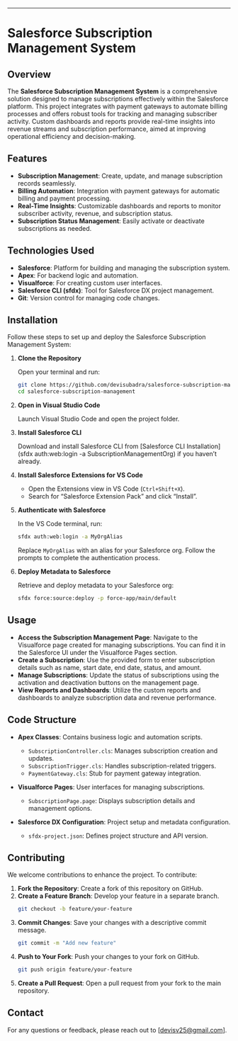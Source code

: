 
---

# Salesforce Subscription Management System

## Overview

The **Salesforce Subscription Management System** is a comprehensive solution designed to manage subscriptions effectively within the Salesforce platform. This project integrates with payment gateways to automate billing processes and offers robust tools for tracking and managing subscriber activity. Custom dashboards and reports provide real-time insights into revenue streams and subscription performance, aimed at improving operational efficiency and decision-making.

## Features

- **Subscription Management**: Create, update, and manage subscription records seamlessly.
- **Billing Automation**: Integration with payment gateways for automatic billing and payment processing.
- **Real-Time Insights**: Customizable dashboards and reports to monitor subscriber activity, revenue, and subscription status.
- **Subscription Status Management**: Easily activate or deactivate subscriptions as needed.

## Technologies Used

- **Salesforce**: Platform for building and managing the subscription system.
- **Apex**: For backend logic and automation.
- **Visualforce**: For creating custom user interfaces.
- **Salesforce CLI (sfdx)**: Tool for Salesforce DX project management.
- **Git**: Version control for managing code changes.

## Installation

Follow these steps to set up and deploy the Salesforce Subscription Management System:

1. **Clone the Repository**

   Open your terminal and run:
   ```bash
   git clone https://github.com/devisubadra/salesforce-subscription-management.git
   cd salesforce-subscription-management
   ```

2. **Open in Visual Studio Code**

   Launch Visual Studio Code and open the project folder.

3. **Install Salesforce CLI**

   Download and install Salesforce CLI from [Salesforce CLI Installation](sfdx auth:web:login -a SubscriptionManagementOrg) if you haven’t already.

4. **Install Salesforce Extensions for VS Code**

   - Open the Extensions view in VS Code (`Ctrl+Shift+X`).
   - Search for “Salesforce Extension Pack” and click “Install”.

5. **Authenticate with Salesforce**

   In the VS Code terminal, run:
   ```bash
   sfdx auth:web:login -a MyOrgAlias
   ```
   Replace `MyOrgAlias` with an alias for your Salesforce org. Follow the prompts to complete the authentication process.

6. **Deploy Metadata to Salesforce**

   Retrieve and deploy metadata to your Salesforce org:
   ```bash
   sfdx force:source:deploy -p force-app/main/default
   ```

## Usage

- **Access the Subscription Management Page**: Navigate to the Visualforce page created for managing subscriptions. You can find it in the Salesforce UI under the Visualforce Pages section.
- **Create a Subscription**: Use the provided form to enter subscription details such as name, start date, end date, status, and amount.
- **Manage Subscriptions**: Update the status of subscriptions using the activation and deactivation buttons on the management page.
- **View Reports and Dashboards**: Utilize the custom reports and dashboards to analyze subscription data and revenue performance.

## Code Structure

- **Apex Classes**: Contains business logic and automation scripts.
  - `SubscriptionController.cls`: Manages subscription creation and updates.
  - `SubscriptionTrigger.cls`: Handles subscription-related triggers.
  - `PaymentGateway.cls`: Stub for payment gateway integration.

- **Visualforce Pages**: User interfaces for managing subscriptions.
  - `SubscriptionPage.page`: Displays subscription details and management options.

- **Salesforce DX Configuration**: Project setup and metadata configuration.
  - `sfdx-project.json`: Defines project structure and API version.

## Contributing

We welcome contributions to enhance the project. To contribute:

1. **Fork the Repository**: Create a fork of this repository on GitHub.
2. **Create a Feature Branch**: Develop your feature in a separate branch.
   ```bash
   git checkout -b feature/your-feature
   ```
3. **Commit Changes**: Save your changes with a descriptive commit message.
   ```bash
   git commit -m "Add new feature"
   ```
4. **Push to Your Fork**: Push your changes to your fork on GitHub.
   ```bash
   git push origin feature/your-feature
   ```
5. **Create a Pull Request**: Open a pull request from your fork to the main repository.


## Contact

For any questions or feedback, please reach out to [devisv25@gmail.com].

